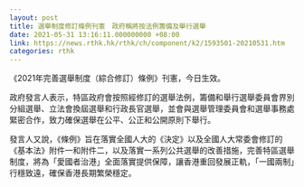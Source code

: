 ```yaml
---
layout: post
title: 選舉制度修訂條例刊憲　政府稱將按法例籌備及舉行選舉
date: 2021-05-31 13:16:11.000000000 +08:00
link: https://news.rthk.hk/rthk/ch/component/k2/1593501-20210531.htm
categories: rthk
---
```


《2021年完善選舉制度（綜合修訂）條例》刊憲，今日生效。

政府發言人表示，特區政府會按照經修訂的選舉法例，籌備和舉行選舉委員會界別分組選舉、立法會換屆選舉和行政長官選舉，並會與選舉管理委員會和選舉事務處緊密合作，致力確保選舉在公平、公正和公開原則下舉行。

發言人又說，《條例》旨在落實全國人大的《決定》以及全國人大常委會修訂的《基本法》附件一和附件二，以及落實一系列公共選舉的改善措施，完善特區選舉制度，將為「愛國者治港」全面落實提供保障，讓香港重回發展正軌，「一國兩制」行穩致遠，確保香港長期繁榮穩定。
